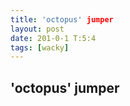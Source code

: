 ```yaml
---
title: 'octopus' jumper
layout: post
date: 201-0-1 T:5:4
tags: [wacky]
---
```

## 'octopus' jumper

